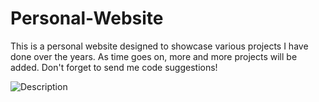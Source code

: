 # Personal-Website
This is a personal website designed to showcase various projects I have done over the years. As time goes on, more and more projects will be added. Don't forget to send me code suggestions!

![Description](Pic16.jpg)


